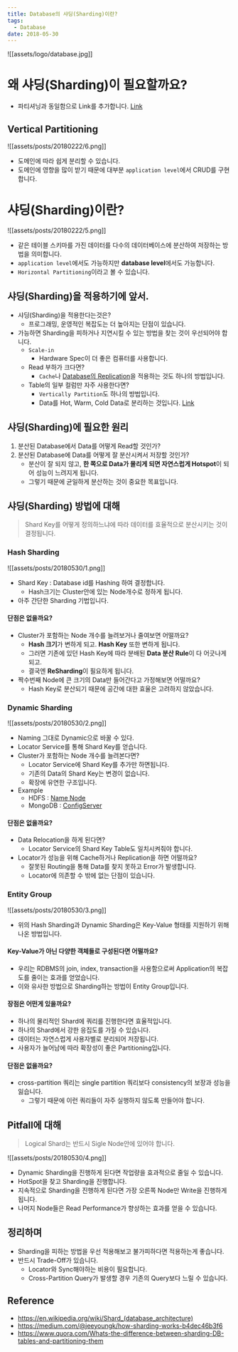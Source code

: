 ```yaml
---
title: Database의 샤딩(Sharding)이란?
tags:
  - Database
date: 2018-05-30
---
```


![[assets/logo/database.jpg]]


# 왜 샤딩(Sharding)이 필요할까요?
- 파티셔닝과 동일함으로 Link를 추가합니다. [Link](https://nesoy.github.io/articles/2018-02/Database-Partitioning)

## Vertical Partitioning

![[assets/posts/20180222/6.png]]

- 도메인에 따라 쉽게 분리할 수 있습니다.
- 도메인에 영향을 많이 받기 때문에 대부분 `application level`에서 CRUD를 구현합니다.

# 샤딩(Sharding)이란?

![[assets/posts/20180222/5.png]]

- 같은 테이블 스키마를 가진 데이터를 다수의 데이터베이스에 분산하여 저장하는 방법을 의미합니다.
- `application level`에서도 가능하지만 **database level**에서도 가능합니다.
- `Horizontal Partitioning`이라고 볼 수 있습니다.

## 샤딩(Sharding)을 적용하기에 앞서.
- 샤딩(Sharding)을 적용한다는것은?
    - 프로그래밍, 운영적인 복잡도는 더 높아지는 단점이 있습니다.
- 가능하면 Sharding을 피하거나 지연시킬 수 있는 방법을 찾는 것이 우선되어야 합니다.
    - `Scale-in`
        - Hardware Spec이 더 좋은 컴퓨터를 사용합니다.
    - Read 부하가 크다면?
        - `Cache`나 [Database의 Replication](https://nesoy.github.io/articles/2018-02/Database-Replication)을 적용하는 것도 하나의 방법입니다.
    - Table의 일부 컬럼만 자주 사용한다면?
        - `Vertically Partition`도 하나의 방법입니다.
        - Data를 Hot, Warm, Cold Data로 분리하는 것입니다. [Link](https://d2.naver.com/helloworld/526125)

## 샤딩(Sharding)에 필요한 원리
1. 분산된 Database에서 Data를 어떻게 Read할 것인가?
2. 분산된 Database에 Data를 어떻게 잘 분산시켜서 저장할 것인가?
    - 분산이 잘 되지 않고, **한 쪽으로 Data가 몰리게 되면 자연스럽게 Hotspot**이 되어 성능이 느려지게 됩니다.
    - 그렇기 때문에 균일하게 분산하는 것이 중요한 목표입니다.

## 샤딩(Sharding) 방법에 대해
> Shard Key를 어떻게 정의하느냐에 따라 데이터를 효율적으로 분산시키는 것이 결정됩니다.

### Hash Sharding

![[assets/posts/20180530/1.png]]

- Shard Key : Database id를 Hashing 하여 결정합니다.
    - Hash크기는 Cluster안에 있는 Node개수로 정하게 됩니다.
- 아주 간단한 Sharding 기법입니다.

#### 단점은 없을까요?
- Cluster가 포함하는 Node 개수를 늘려보거나 줄여보면 어떨까요?
    - **Hash 크기**가 변하게 되고. **Hash Key** 또한 변하게 됩니다.
    - 그러면 기존에 있던 Hash Key에 따라 분배된 **Data 분산 Rule**이 다 어긋나게 되고.
    - 결국엔 **ReSharding**이 필요하게 됩니다.
- 짝수번째 Node에 큰 크기의 Data만 들어간다고 가정해보면 어떨까요?
    - Hash Key로 분산되기 때문에 공간에 대한 효율은 고려하지 않았습니다.

### Dynamic Sharding

![[assets/posts/20180530/2.png]]

- Naming 그대로 Dynamic으로 바꿀 수 있다.
- Locator Service를 통해 Shard Key를 얻습니다.
- Cluster가 포함하는 Node 개수를 늘려본다면?
    - Locator Service에 Shard Key를 추가만 하면됩니다.
    - 기존의 Data의 Shard Key는 변경이 없습니다.
    - 확장에 유연한 구조입니다.
- Example
    - HDFS : [Name Node](http://blog.cloudera.com/blog/2012/03/high-availability-for-the-hadoop-distributed-file-system-hdfs/)
    - MongoDB : [ConfigServer](http://docs.mongodb.org/manual/core/sharded-cluster-config-servers/#sharding-config-server)

#### 단점은 없을까요?
- Data Relocation을 하게 된다면?
    - Locator Service의 Shard Key Table도 일치시켜줘야 합니다.
- Locator가 성능을 위해 Cache하거나 Replication을 하면 어떨까요?
    - 잘못된 Routing을 통해 Data를 찾지 못하고 Error가 발생합니다.
    - Locator에 의존할 수 밖에 없는 단점이 있습니다.

### Entity Group

![[assets/posts/20180530/3.png]]

- 위의 Hash Sharding과 Dynamic Sharding은 Key-Value 형태를 지원하기 위해 나온 방법입니다.

#### Key-Value가 아닌 다양한 객체들로 구성된다면 어떨까요?
- 우리는 RDBMS의 join, index, transaction을 사용함으로써 Application의 복잡도를 줄이는 효과를 얻었습니다.
- 이와 유사한 방법으로 Sharding하는 방법이 Entity Group입니다.

#### 장점은 어떤게 있을까요?
- 하나의 물리적인 Shard에 쿼리를 진행한다면 효율적입니다.
- 하나의 Shard에서 강한 응집도를 가질 수 있습니다.
- 데이터는 자연스럽게 사용자별로 분리되어 저장됩니다.
- 사용자가 늘어남에 따라 확장성이 좋은 Partitioning입니다.

#### 단점은 없을까요?
- cross-partition 쿼리는 single partition 쿼리보다 consistency의 보장과 성능을 잃습니다.
    - 그렇기 때문에 이런 쿼리들이 자주 실행하지 않도록 만들어야 합니다.


## Pitfall에 대해
> Logical Shard는 반드시 Sigle Node안에 있어야 합니다.

![[assets/posts/20180530/4.png]]

- Dynamic Sharding을 진행하게 된다면 작업량을 효과적으로 줄일 수 있습니다.
- HotSpot을 찾고 Sharding을 진행합니다.
- 지속적으로 Sharding을 진행하게 된다면 가장 오른쪽 Node만 Write을 진행하게 됩니다.
- 나머지 Node들은 Read Performance가 향상하는 효과를 얻을 수 있습니다.


## 정리하며
- Sharding을 피하는 방법을 우선 적용해보고 불가피하다면 적용하는게 좋습니다.
- 반드시 Trade-Off가 있습니다.
    - Locator와 Sync해야하는 비용이 필요합니다.
    - Cross-Partition Query가 발생할 경우 기존의 Query보다 느릴 수 있습니다.


## Reference
- <https://en.wikipedia.org/wiki/Shard_(database_architecture)>
- <https://medium.com/@jeeyoungk/how-sharding-works-b4dec46b3f6>
- <https://www.quora.com/Whats-the-difference-between-sharding-DB-tables-and-partitioning-them>

